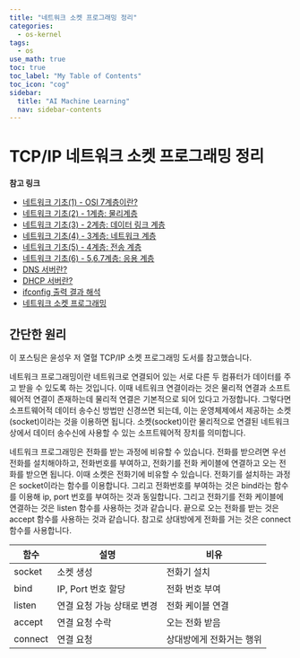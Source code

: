 ```yaml
---
title: "네트워크 소켓 프로그래밍 정리" 
categories:
  - os-kernel
tags:
  - os
use_math: true
toc: true
toc_label: "My Table of Contents"
toc_icon: "cog"
sidebar:
  title: "AI Machine Learning"
  nav: sidebar-contents
---
```


# TCP/IP 네트워크 소켓 프로그래밍 정리

**참고 링크**

* [네트워크 기초(1) - OSI 7계층이란?](https://losskatsu.github.io/os-kernel/network-basic01/)
* [네트워크 기초(2) - 1계층: 물리계층](https://losskatsu.github.io/os-kernel/network-basic02/)
* [네트워크 기초(3) - 2계층: 데이터 링크 계층](https://losskatsu.github.io/os-kernel/network-basic03/)
* [네트워크 기초(4) - 3계층: 네트워크 계층](https://losskatsu.github.io/os-kernel/network-basic04/)
* [네트워크 기초(5) - 4계층: 전송 계층](https://losskatsu.github.io/os-kernel/network-basic05/)
* [네트워크 기초(6) - 5,6,7계층: 응용 계층](https://losskatsu.github.io/os-kernel/network-basic06/)
* [DNS 서버란?](https://losskatsu.github.io/os-kernel/etc-host-dns/)
* [DHCP 서버란?](https://losskatsu.github.io/os-kernel/dhcp/)
* [ifconfig 출력 결과 해석](https://losskatsu.github.io/os-kernel/ifconfig/)
* [네트워크 소켓 프로그래밍](https://losskatsu.github.io/os-kernel/network-socket/)


## 간단한 원리

이 포스팅은 윤성우 저 열혈 TCP/IP 소켓 프로그래밍 도서를 참고했습니다. 


네트워크 프로그래밍이란 네트워크로 연결되어 있는 서로 다른 두 컴퓨터가 데이터를 주고 받을 수 있도록 하는 것입니다. 
이때 네트워크 연결이라는 것은 물리적 연결과 소프트웨어적 연결이 존재하는데 물리적 연결은 기본적으로 되어 있다고 가정합니다. 
그렇다면 소프트웨어적 데이터 송수신 방법만 신경쓰면 되는데, 이는 운영체제에서 제공하는 소켓(socket)이라는 것을 이용하면 됩니다.
소켓(socket)이란 물리적으로 연결된 네트워크 상에서 데이터 송수신에 사용할 수 있는 소프트웨어적 장치를 의미합니다.  

네트워크 프로그래밍은 전화를 받는 과정에 비유할 수 있습니다. 전화를 받으려면 우선 전화를 설치해야하고, 전화번호를 부여하고, 
전화기를 전화 케이블에 연결하고 오는 전화를 받으면 됩니다.
이때 소켓은 전화기에 비유할 수 있습니다. 전화기를 설치하는 과정은 socket이라는 함수를 이용합니다. 
그리고 전화번호를 부여하는 것은 bind라는 함수를 이용해 ip, port 번호를 부여하는 것과 동일합니다. 
그리고 전화기를 전화 케이블에 연결하는 것은 listen 함수를 사용하는 것과 같습니다. 
끝으로 오는 전화를 받는 것은 accept 함수를 사용하는 것과 같습니다. 
참고로 상대방에게 전화를 거는 것은 connect 함수를 사용합니다.

함수 | 설명 |비유
-----|------|--
socket | 소켓 생성 | 전화기 설치 
bind | IP, Port 번호 할당 | 전화 번호 부여
listen | 연결 요청 가능 상태로 변경 | 전화 케이블 연결
accept | 연결 요청 수락| 오는 전화 받음
connect | 연결 요청 | 상대방에게 전화거는 행위

